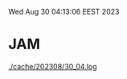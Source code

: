 Wed Aug 30 04:13:06 EEST 2023
# JAM
<a href='./cache/202308/30_04.log'>./cache/202308/30_04.log</a>
